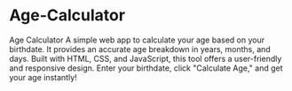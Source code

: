 # Age-Calculator
Age Calculator A simple web app to calculate your age based on your birthdate. It provides an accurate age breakdown in years, months, and days. Built with HTML, CSS, and JavaScript, this tool offers a user-friendly and responsive design. Enter your birthdate, click "Calculate Age," and get your age instantly!
